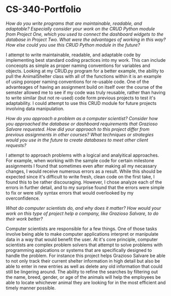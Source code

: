 # CS-340-Portfolio

*How do you write programs that are maintainable, readable, and adaptable? Especially consider your work on the CRUD Python module from Project One, which you used to connect the dashboard widgets to the database in Project Two. What were the advantages of working in this way? How else could you use this CRUD Python module in the future?*

  I attempt to write maintainable, readable, and adaptable code by implementing best standard coding practices into my work. This can include conceopts as simple as proper naming conventions for variables and objects. Looking at my CRUD.py program for a better example, the ability to pull the AnimalShelter class with all of the functions within it is an example of using poroper naming conventions for re-usable code. One of the advanteages of having an assignment build on itself over the course of the semster allowed me to see if my code was truly reusable, rather than having to write similar (but not re-used) code form previous projects to test it's adaptability. I could attempt to use this CRUD module for future projects involving data manipulation. 

*How do you approach a problem as a computer scientist? Consider how you approached the database or dashboard requirements that Grazioso Salvare requested. How did your approach to this project differ from previous assignments in other courses? What techniques or strategies would you use in the future to create databases to meet other client requests?*

  I attempt to approach problems with a logical and analyitical approaches. For example, when working with the sample code for certain milestone assignments I found that sometimes even after making all my necassary changes, I would receive numerous errors as a result. While this should be expected since it's difficult to write fresh, clean code on the first take, I found this to be rather discouraging. However, I chose analyze each of the errors in further detail, and to my surprise found that the errors were simple to fix or were silly syntax errors that would overlooked by my overconfidence.

*What do computer scientists do, and why does it matter? How would your work on this type of project help a company, like Grazioso Salvare, to do their work better?*

  Computer scientists are responsible for a few things. One of those tasks involve being able to make computer applications interpret or manipulate data in a way that would benefit the user. At it's core principle, computer scientists are complex problem solvers that attempt to solve problems with programming appications or systems that are specifically designed to handle the problem. For instance this project helps Grazioso Salvare be able to not only track their current shelter information in high detail but also be able to enter in new entries as well as delete any old information that could still be lingering around. The ability to refine the searches by filtering out the name, breed, gender, or age of the animals will help the employees be able to locate whichever animal they are looking for in the most efficient and timely manner possible. 
